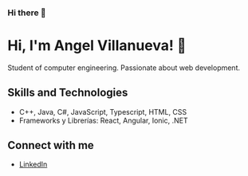 ### Hi there 👋

# Hi, I'm Angel Villanueva! 👋

Student of computer engineering. Passionate about web development.

## Skills and Technologies

- C++, Java, C#, JavaScript, Typescript, HTML, CSS
- Frameworks y Librerías: React, Angular, Ionic, .NET

## Connect with me

- [LinkedIn](https://www.linkedin.com/in/avillanuevasac/)

